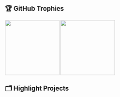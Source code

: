 ## 🏆 GitHub Trophies
<div>
  <img height="180" align="left" src="https://github-readme-stats.vercel.app/api?username=ineblouis&show_icons=true&theme=nord" />
  <img height="180" src="https://github-profile-trophy.vercel.app/?username=zhenye-na&theme=nord&column=4" />
</div>



## 🗂️ Highlight Projects
